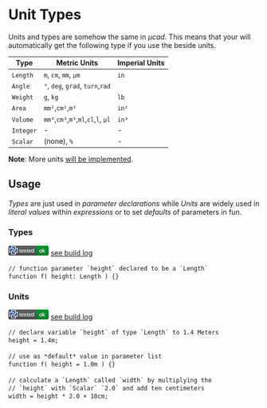 # Unit Types

Units and types are somehow the same in *µcad*.
This means that your will automatically get the following type if you use the beside units.

| Type      | Metric Units                         | Imperial Units |
| --------- | ------------------------------------ | -------------- |
| `Length`  | `m`, `cm`, `mm`, `µm`                | `in`           |
| `Angle`   | `°`, `deg`, `grad`, `turn`,`rad`     |                |
| `Weight`  | `g`, `kg`                            | `lb`           |
| `Area`    | `mm²`,`cm²`,`m³`                     | `in²`          |
| `Volume`  | `mm³`,`cm³`,`m³`,`ml`,`cl`,`l`, `µl` | `in³`          |
| `Integer` | -                                    | -              |
| `Scalar`  | (none), `%`                          | -              |

**Note**: More units [will be implemented](https://github.com/Rustfahrtagentur/microcad/issues/76).

## Usage

*Types* are just used in *parameter declarations* while *Units* are widely used in *literal values* within *expressions* or to set *defaults* of parameters in fun.

### Types

![test](.test/README_types.png)
[see build log](.test/README_types.log)

```µcad,README_types
// function parameter `height` declared to be a `Length`
function f( height: Length ) {}
```

### Units

![test](.test/README_number_literals.png)
[see build log](.test/README_number_literals.log)

```µcad,README_number_literals
// declare variable `height` of type `Length` to 1.4 Meters
height = 1.4m;

// use as *default* value in parameter list
function f( height = 1.0m ) {}

// calculate a `Length` called `width` by multiplying the
// `height` with `Scalar` `2.0` and add ten centimeters
width = height * 2.0 + 10cm;
```
